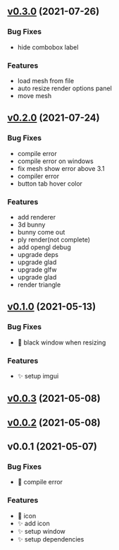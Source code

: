 
<a name="v0.3.0"></a>
## [v0.3.0](https://github.com/maidamai0/GLRender/compare/v0.2.0...v0.3.0) (2021-07-26)

### Bug Fixes

* hide combobox label

### Features

* load mesh from file
* auto resize render options panel
* move mesh


<a name="v0.2.0"></a>
## [v0.2.0](https://github.com/maidamai0/GLRender/compare/v0.1.0...v0.2.0) (2021-07-24)

### Bug Fixes

* compile error
* compile error on windows
* fix mesh show error above 3.1
* compiler error
* button tab hover color

### Features

* add renderer
* 3d bunny
* bunny come out
* ply render(not complete)
* add opengl debug
* upgrade deps
* upgrade glad
* upgrade glfw
* upgrade glad
* render triangle


<a name="v0.1.0"></a>
## [v0.1.0](https://github.com/maidamai0/GLRender/compare/v0.0.3...v0.1.0) (2021-05-13)

### Bug Fixes

* :bug: black window when resizing

### Features

* :sparkles: setup imgui


<a name="v0.0.3"></a>
## [v0.0.3](https://github.com/maidamai0/GLRender/compare/v0.0.2...v0.0.3) (2021-05-08)


<a name="v0.0.2"></a>
## [v0.0.2](https://github.com/maidamai0/GLRender/compare/v0.0.1...v0.0.2) (2021-05-08)


<a name="v0.0.1"></a>
## v0.0.1 (2021-05-07)

### Bug Fixes

* :bug: compile error

### Features

* :lipstick: icon
* :sparkles: add icon
* :sparkles: setup window
* :sparkles: setup dependencies

